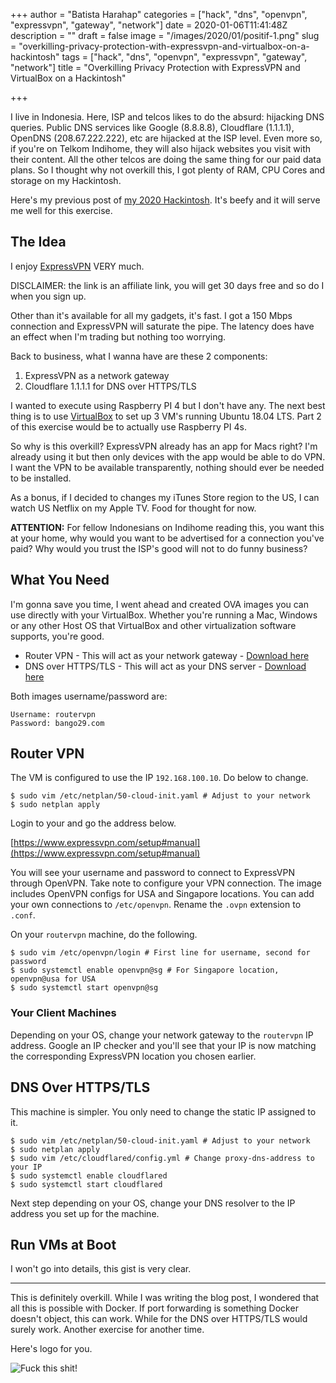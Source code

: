 +++
author = "Batista Harahap"
categories = ["hack", "dns", "openvpn", "expressvpn", "gateway", "network"]
date = 2020-01-06T11:41:48Z
description = ""
draft = false
image = "/images/2020/01/positif-1.png"
slug = "overkilling-privacy-protection-with-expressvpn-and-virtualbox-on-a-hackintosh"
tags = ["hack", "dns", "openvpn", "expressvpn", "gateway", "network"]
title = "Overkilling Privacy Protection with ExpressVPN and VirtualBox on a Hackintosh"

+++


I live in Indonesia. Here, ISP and telcos likes to do the absurd: hijacking DNS queries. Public DNS services like Google (8.8.8.8), Cloudflare (1.1.1.1), OpenDNS (208.67.222.222), etc are hijacked at the ISP level. Even more so, if you're on Telkom Indihome, they will also hijack websites you visit with their content. All the other telcos are doing the same thing for our paid data plans. So I thought why not overkill this, I got plenty of RAM, CPU Cores and storage on my Hackintosh.

Here's my previous post of [my 2020 Hackintosh](https://bango29.com/hackintosh-2019-2020-msi-z370-gaming-m5/). It's beefy and it will serve me well for this exercise.

## The Idea

I enjoy [ExpressVPN](https://www.expressrefer.com/refer-friend?referrer_id=37517983&utm_campaign=referrals&utm_medium=copy_link&utm_source=referral_dashboard) VERY much. 

DISCLAIMER: the link is an affiliate link, you will get 30 days free and so do I when you sign up.

Other than it's available for all my gadgets, it's fast. I got a 150 Mbps connection and ExpressVPN will saturate the pipe. The latency does have an effect when I'm trading but nothing too worrying.

Back to business, what I wanna have are these 2 components:

1. ExpressVPN as a network gateway
2. Cloudflare 1.1.1.1 for DNS over HTTPS/TLS

I wanted to execute using Raspberry PI 4 but I don't have any. The next best thing is to use [VirtualBox](https://www.virtualbox.org/wiki/VirtualBox) to set up 3 VM's running Ubuntu 18.04 LTS. Part 2 of this exercise would be to actually use Raspberry PI 4s.

So why is this overkill? ExpressVPN already has an app for Macs right? I'm already using it but then only devices with the app would be able to do VPN. I want the VPN to be available transparently, nothing should ever be needed to be installed.

As a bonus, if I decided to changes my iTunes Store region to the US, I can watch US Netflix on my Apple TV. Food for thought for now.

**ATTENTION:** For fellow Indonesians on Indihome reading this, you want this at your home, why would you want to be advertised for a connection you've paid? Why would you trust the ISP's good will not to do funny business?

## What You Need

I'm gonna save you time, I went ahead and created OVA images you can use directly with your VirtualBox. Whether you're running a Mac, Windows or any other Host OS that VirtualBox and other virtualization software supports, you're good.

* Router VPN - This will act as your network gateway - [Download here](https://drive.google.com/file/d/1vs3YsCdbT-fpCFxVkolQCX67jne0W1w8/view?usp=sharing)
* DNS over HTTPS/TLS - This will act as your DNS server - [Download here](https://drive.google.com/file/d/1rOtQDIZlsVlHh62a_D3MMn72EVPeF-nX/view?usp=sharing)

Both images username/password are:

```
Username: routervpn
Password: bango29.com
```

## Router VPN

The VM is configured to use the IP `192.168.100.10`. Do below to change.

```shell
$ sudo vim /etc/netplan/50-cloud-init.yaml # Adjust to your network
$ sudo netplan apply
```

Login to your and go the address below.

[https://www.expressvpn.com/setup#manual](https://www.expressvpn.com/setup#manual)

You will see your username and password to connect to ExpressVPN through OpenVPN. Take note to configure your VPN connection. The image includes OpenVPN configs for USA and Singapore locations. You can add your own connections to `/etc/openvpn`. Rename the `.ovpn` extension to `.conf`.

On your `routervpn` machine, do the following.

```shell
$ sudo vim /etc/openvpn/login # First line for username, second for password
$ sudo systemctl enable openvpn@sg # For Singapore location, openvpn@usa for USA
$ sudo systemctl start openvpn@sg
```

### Your Client Machines

Depending on your OS, change your network gateway to the `routervpn` IP address. Google an IP checker and you'll see that your IP is now matching the corresponding ExpressVPN location you chosen earlier.

## DNS Over HTTPS/TLS

This machine is simpler. You only need to change the static IP assigned to it.

```shell
$ sudo vim /etc/netplan/50-cloud-init.yaml # Adjust to your network
$ sudo netplan apply
$ sudo vim /etc/cloudflared/config.yml # Change proxy-dns-address to your IP
$ sudo systemctl enable cloudflared
$ sudo systemctl start cloudflared
```

Next step depending on your OS, change your DNS resolver to the IP address you set up for the machine.

## Run VMs at Boot

I won't go into details, this gist is very clear.

<script src="https://gist.github.com/str8edgedave/b0b96e12396aaa7d383456778079ee7b.js"></script>

---

This is definitely overkill. While I was writing the blog post, I wondered that all this is possible with Docker. If port forwarding is something Docker doesn't object, this can work. While for the DNS over HTTPS/TLS would surely work. Another exercise for another time.

Here's logo for you.

![Fuck this shit!](/content/images/2020/01/positif.png)